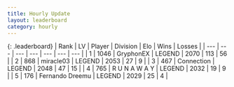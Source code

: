 ```yaml
---
title: Hourly Update
layout: leaderboard
category: hourly
---
```


{: .leaderboard}
| Rank | LV | Player | Division | Elo | Wins | Losses |
| --- | --- | --- | --- | --- | --- | --- |
| <span data-change="0">1</span> | 1046 | <span title="ID: 315148">GryphonEX</span> | LEGEND | <span data-change="7">2070</span> | <span data-change="1">113</span> | <span data-change="0">56</span> |
| <span data-change="0">2</span> | 868 | <span title="ID: 416373">miracle03</span> | LEGEND | <span data-change="0">2053</span> | <span data-change="0">27</span> | <span data-change="0">9</span> |
| <span data-change="0">3</span> | 467 | <span title="ID: 539711">Connection</span> | LEGEND | <span data-change="0">2048</span> | <span data-change="0">47</span> | <span data-change="0">15</span> |
| <span data-change="1">4</span> | 765 | <span title="ID: 66144">R U N A W A Y</span> | LEGEND | <span data-change="0">2032</span> | <span data-change="0">19</span> | <span data-change="0">9</span> |
| <span data-change="1">5</span> | 176 | <span title="ID: 172114">Fernando Dreemu</span> | LEGEND | <span data-change="0">2029</span> | <span data-change="0">25</span> | <span data-change="0">4</span> |